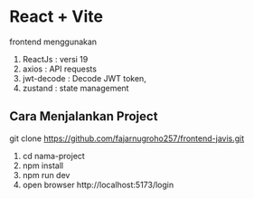# React + Vite
frontend menggunakan
1. ReactJs : versi 19
2. axios : API requests
3. jwt-decode : Decode JWT token,
4. zustand : state management

## Cara Menjalankan Project
git clone https://github.com/fajarnugroho257/frontend-javis.git

1. cd nama-project
2. npm install
3. npm run dev
4. open browser http://localhost:5173/login
